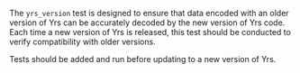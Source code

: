 The `yrs_version` test is designed to ensure that data encoded
with an older version of Yrs can be accurately decoded by the
new version of Yrs code. Each time a new version of Yrs is released,
this test should be conducted to verify compatibility with older versions.

Tests should be added and run before updating to a new version of Yrs.